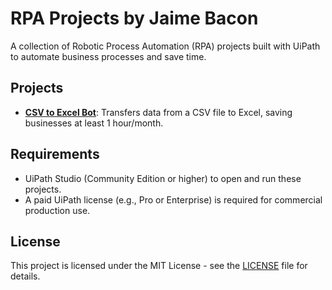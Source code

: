 # RPA Projects by Jaime Bacon

A collection of Robotic Process Automation (RPA) projects built with UiPath to automate business processes and save time.

## Projects
- **[CSV to Excel Bot](CSVtoExcelBot/)**: Transfers data from a CSV file to Excel, saving businesses at least 1 hour/month.

## Requirements
- UiPath Studio (Community Edition or higher) to open and run these projects.
- A paid UiPath license (e.g., Pro or Enterprise) is required for commercial production use.

## License
This project is licensed under the MIT License - see the [LICENSE](LICENSE) file for details.
